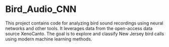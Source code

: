 # Bird_Audio_CNN

This project contains code for analyzing bird sound recordings using neural networks and other tools. It leverages data from the open-access data source XenoCanto. The goal is to explore and classify New Jersey bird calls using modern machine learning methods.
